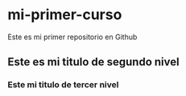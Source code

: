 # mi-primer-curso
Este es mi primer repositorio en Github

## Este es mi titulo de segundo nivel

### Este mi titulo de tercer nivel
